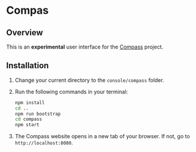 # Compas

## Overview

This is an **experimental** user interface for the [Compass](https://github.com/kyma-incubator/compass/blob/master/README.md) project.

## Installation

1. Change your current directory to the `console/compass` folder.

2. Run the following commands in your terminal:

    ```bash
    npm install
    cd ..
    npm run bootstrap
    cd compass
    npm start
    ```

3. The Compass website opens in a new tab of your browser. If not, go to `http://localhost:8080`.
